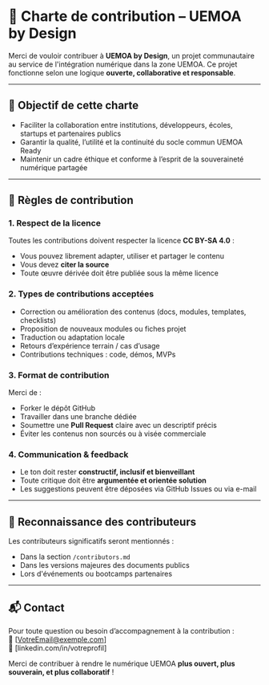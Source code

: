 # 🤝 Charte de contribution – UEMOA by Design

Merci de vouloir contribuer à **UEMOA by Design**, un projet communautaire au service de l'intégration numérique dans la zone UEMOA. Ce projet fonctionne selon une logique **ouverte, collaborative et responsable**.

---

## 🧭 Objectif de cette charte

- Faciliter la collaboration entre institutions, développeurs, écoles, startups et partenaires publics
- Garantir la qualité, l’utilité et la continuité du socle commun UEMOA Ready
- Maintenir un cadre éthique et conforme à l’esprit de la souveraineté numérique partagée

---

## 📌 Règles de contribution

### 1. Respect de la licence
Toutes les contributions doivent respecter la licence **CC BY-SA 4.0** :  
- Vous pouvez librement adapter, utiliser et partager le contenu  
- Vous devez **citer la source**  
- Toute œuvre dérivée doit être publiée sous la même licence

### 2. Types de contributions acceptées
- Correction ou amélioration des contenus (docs, modules, templates, checklists)
- Proposition de nouveaux modules ou fiches projet
- Traduction ou adaptation locale
- Retours d’expérience terrain / cas d’usage
- Contributions techniques : code, démos, MVPs

### 3. Format de contribution
Merci de :
- Forker le dépôt GitHub
- Travailler dans une branche dédiée
- Soumettre une **Pull Request** claire avec un descriptif précis
- Éviter les contenus non sourcés ou à visée commerciale

### 4. Communication & feedback
- Le ton doit rester **constructif, inclusif et bienveillant**
- Toute critique doit être **argumentée et orientée solution**
- Les suggestions peuvent être déposées via GitHub Issues ou via e-mail

---

## 🙌 Reconnaissance des contributeurs

Les contributeurs significatifs seront mentionnés :
- Dans la section `/contributors.md`
- Dans les versions majeures des documents publics
- Lors d'événements ou bootcamps partenaires

---

## 📬 Contact

Pour toute question ou besoin d’accompagnement à la contribution :  
📧 [VotreEmail@exemple.com]  
🔗 [linkedin.com/in/votreprofil]

Merci de contribuer à rendre le numérique UEMOA **plus ouvert, plus souverain, et plus collaboratif** !

